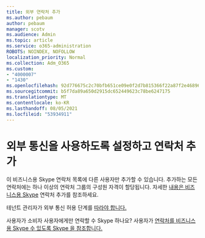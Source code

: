 ```yaml
---
title: 외부 연락처 추가
ms.author: pebaum
author: pebaum
manager: scotv
ms.audience: Admin
ms.topic: article
ms.service: o365-administration
ROBOTS: NOINDEX, NOFOLLOW
localization_priority: Normal
ms.collection: Adm_O365
ms.custom:
- "4000007"
- "1430"
ms.openlocfilehash: 92d776675c2c70bfb651ce09e0f2d7b815366f22a87f2e468964fa4971d275f4
ms.sourcegitcommit: b5f7da89a650d2915dc652449623c78be6247175
ms.translationtype: MT
ms.contentlocale: ko-KR
ms.lasthandoff: 08/05/2021
ms.locfileid: "53934911"
---
```

# <a name="enable-external-communications-and-add-contacts"></a>외부 통신을 사용하도록 설정하고 연락처 추가

이 비즈니스용 Skype 연락처 목록에 다른 사용자만 추가할 수 있습니다. 추가하는 모든 연락처에는 하나 이상의 연락처 그룹의 구성원 자격이 할당됩니다. 자세한 [내용은 비즈니스용 Skype](https://support.office.com/article/add-a-contact-in-skype-for-business-89338023-2adf-4f5c-90b6-f8b6f72fadd1) 연락처 추가를 참조하세요. 

테넌트 관리자가 외부 통신 허용 단계를 [따라야 합니다.](https://docs.microsoft.com/skypeforbusiness/set-up-skype-for-business-online/allow-users-to-contact-external-skype-for-business-users)

사용자가 소비자 사용자에게만 연락할 수 Skype 하나요? 사용자가 [연락처를 비즈니스용 Skype 수 있도록 Skype 을 참조합니다.](https://docs.microsoft.com/skypeforbusiness/set-up-skype-for-business-online/let-skype-for-business-users-add-skype-contacts) 